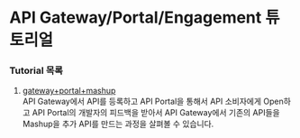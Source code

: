 # API Gateway/Portal/Engagement 튜토리얼  
  
  
### Tutorial 목록  
01. [gateway+portal+mashup](https://github.com/SoftwareAG-Korea/tutorials/tree/master/wmio/api/gateway%2Bportal%2Bmashup)  
    API Gateway에서 API를 등록하고 API Portal을 통해서 API 소비자에게 Open하고 API Portal의 개발자의 피드백을 받아서 API Gateway에서 기존의 API들을 Mashup을 추가 API를 만드는 과정을 살펴볼 수 있습니다.  
  
  

